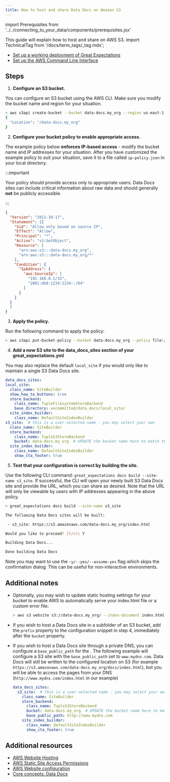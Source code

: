 ```yaml
---
title: How to host and share Data Docs on Amazon S3
---
```

import Prerequisites from '../../connecting_to_your_data/components/prerequisites.jsx'

This guide will explain how to host and share <TechnicalTag relative="../../../" tag="data_docs" text="Data Docs" /> on AWS S3.
import TechnicalTag from '/docs/term_tags/_tag.mdx';

<Prerequisites>

- [Set up a working deployment of Great Expectations](../../../tutorials/getting_started/intro.md)
- [Set up the AWS Command Line Interface](https://aws.amazon.com/cli/)

</Prerequisites>

Steps
-----

1. **Configure an S3 bucket.**

  You can configure an S3 bucket using the AWS CLI. Make sure you modify the bucket name and region for your situation.

  ```bash
> aws s3api create-bucket --bucket data-docs.my_org --region us-east-1
{
    "Location": "/data-docs.my_org"
}
  ```

2. **Configure your bucket policy to enable appropriate access.**

  The example policy below **enforces IP-based access** - modify the bucket name and IP addresses for your situation. After you have customized the example policy to suit your situation, save it to a file called ``ip-policy.json`` in your local directory.

  :::important

  Your policy should provide access only to appropriate users. Data Docs sites can include critical information about raw data and should generally **not** be publicly accessible.

  :::

  ```json
  {
    "Version": "2012-10-17",
    "Statement": [{
      "Sid": "Allow only based on source IP",
      "Effect": "Allow",
      "Principal": "*",
      "Action": "s3:GetObject",
      "Resource": [
        "arn:aws:s3:::data-docs.my_org",
        "arn:aws:s3:::data-docs.my_org/*"
      ],
      "Condition": {
        "IpAddress": {
          "aws:SourceIp": [
            "192.168.0.1/32",
            "2001:db8:1234:1234::/64"
          ]
        }
      }
    }
    ]
  }
  ```

3. **Apply the policy.**

  Run the following <TechnicalTag relative="../../../" tag="cli" text="CLI" /> command to apply the policy:

  ```bash
  > aws s3api put-bucket-policy --bucket data-docs.my_org --policy file://ip-policy.json
  ```

4. **Add a new S3 site to the data_docs_sites section of your great_expectations.yml**

  You may also replace the default ``local_site`` if you would only like to maintain a single S3 Data Docs site.

  ```yaml
data_docs_sites:
  local_site:
    class_name: SiteBuilder
    show_how_to_buttons: true
    store_backend:
      class_name: TupleFilesystemStoreBackend
      base_directory: uncommitted/data_docs/local_site/
    site_index_builder:
      class_name: DefaultSiteIndexBuilder
  s3_site:  # this is a user-selected name - you may select your own
    class_name: SiteBuilder
    store_backend:
      class_name: TupleS3StoreBackend
      bucket: data-docs.my_org  # UPDATE the bucket name here to match the bucket you configured above.
    site_index_builder:
      class_name: DefaultSiteIndexBuilder
      show_cta_footer: true
  ```

5. **Test that your configuration is correct by building the site.**

  Use the following CLI command: ``great_expectations docs build --site-name s3_site``. If successful, the CLI will open your newly built S3 Data Docs site and provide the URL, which you can share as desired. Note that the URL will only be viewable by users with IP addresses appearing in the above policy.

  ```bash
  > great_expectations docs build --site-name s3_site

  The following Data Docs sites will be built:

   - s3_site: https://s3.amazonaws.com/data-docs.my_org/index.html

  Would you like to proceed? [Y/n]: Y

  Building Data Docs...

  Done building Data Docs
  ```  

  Note you may want to use the `-y/--yes/--assume-yes` flag which skips the confirmation dialog.
  This can be useful for non-interactive environments.

Additional notes
----------------

- Optionally, you may wish to update static hosting settings for your bucket to enable AWS to automatically serve your
index.html file or a custom error file:

  ```bash
  > aws s3 website s3://data-docs.my_org/ --index-document index.html
  ```


- If you wish to host a Data Docs site in a subfolder of an S3 bucket, add the ``prefix`` property to the configuration snippet in step 4, immediately after the ``bucket`` property.

- If you wish to host a Data Docs site through a private DNS, you can configure a ``base_public_path`` for the <TechnicalTag relative="../../../" tag="data_docs_store" text="Data Docs Store" />.  The following example will configure a S3 site with the ``base_public_path`` set to ``www.mydns.com``.  Data Docs will still be written to the configured location on S3 (for example ``https://s3.amazonaws.com/data-docs.my_org/docs/index.html``), but you will be able to access the pages from your DNS (``http://www.mydns.com/index.html`` in our example)

    ```yaml
    data_docs_sites:
      s3_site:  # this is a user-selected name - you may select your own
        class_name: SiteBuilder
        store_backend:
          class_name: TupleS3StoreBackend
          bucket: data-docs.my_org  # UPDATE the bucket name here to match the bucket you configured above.
          base_public_path: http://www.mydns.com
        site_index_builder:
          class_name: DefaultSiteIndexBuilder
          show_cta_footer: true
    ```


Additional resources
--------------------

- [AWS Website Hosting](https://docs.aws.amazon.com/AmazonS3/latest/dev/WebsiteHosting.html)
- [AWS Static Site Access Permissions](https://docs.aws.amazon.com/en_pv/AmazonS3/latest/dev/WebsiteAccessPermissionsReqd.html)
- [AWS Website configuration](https://docs.aws.amazon.com/AmazonS3/latest/dev/HowDoIWebsiteConfiguration.html)
- [Core concepts: Data Docs](../../../reference/data_docs.md)

